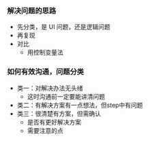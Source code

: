 ### 解决问题的思路
- 先分类，是 UI 问题，还是逻辑问题
- 再复现
- 对比
  - 用控制变量法



### 如何有效沟通，问题分类

- 类一：对解决办法无头绪
  - 这时沟通前一定要能讲清问题
- 类二：有解决方案有一点想法，但step中有问题
- 类三：很清楚有方案，但需确认
  - 是否有更好解决方案
  - 需要注意的点
